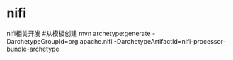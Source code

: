 # nifi
nifi相关开发
#从模板创建
mvn archetype:generate -DarchetypeGroupId=org.apache.nifi -DarchetypeArtifactId=nifi-processor-bundle-archetype
